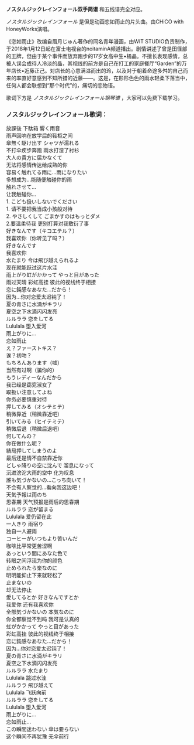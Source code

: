 

**ノスタルジックレインフォール双手简谱** 和五线谱完全对应。

_ノスタルジックレインフォール_ 是但是动画恋如雨止的片头曲。由CHiCO with HoneyWorks演唱。

《恋如雨止》改编自眉月じゅん著作的同名青年漫画，由WIT
STUDIO负责制作，于2018年1月12日起在富士电视台的noitaminA频道播出。剧情讲述了曾是田径部的王牌，但由于某个事件而放弃跑步的17岁女高中生•橘晶。不擅长表现感情，总被人误会成待人冷淡的晶，其视线的前方是自己在打工的家庭餐厅“Garden”的万年店长•近藤正己。对店长的心意满溢而出的玲，以及对于朝着命途多舛的自己而来的率直好意感到不知所措的近藤——。这是，在形形色色的雨水轻柔下落当中，任何人都会联想到“那个时代”的，痛切的恋物语。

歌词下方是 _ノスタルジックレインフォール钢琴谱_ ，大家可以免费下载学习。

### ノスタルジックレインフォール歌词：

放課後 下駄箱 響く雨音  
雨声回响在放学后的鞋柜之间  
傘無く駆け出す シャツが濡れる  
不打伞疾步奔跑 雨水打湿了衬衫  
大人の貴方に届かなくて  
无法将感情传达给成熟的你  
容易く触れてる雨に…雨になりたい  
多想成为…能随便触碰你的雨  
触れさせて…  
让我触碰你…  
1\. こども扱いしないでください  
1\. 请不要把我当成小孩般对待  
2\. やさしくして ごまかすのはもっとダメ  
2.要温柔待我 更别打算对我敷衍了事  
好きなんです（キコエテル？）  
我喜欢你（你听见了吗？）  
好きなんです  
我喜欢你  
水たまり 今は飛び越えられるよ  
现在就能跃过这片水洼  
雨上がり虹がかかって やっと目があった  
雨过天晴 彩虹高挂 彼此的视线终于相接  
恋に鈍感なあなた…だから！  
因为…你对恋爱太迟钝了！  
夏の青さに水滴がキラリ  
夏空之下水滴闪闪发亮  
ルルララ 恋をしてる  
Lululala 堕入爱河  
雨上がりに…  
恋如雨止  
え？ファーストキス？  
诶？初吻？  
もちろんあります（嘘）  
当然有过啊（骗你的）  
もうレディーなんだから  
我已经是窈窕淑女了  
取扱い注意してよね  
你务必要慎重对待  
押してみる（オシテミテ）  
稍微靠近（稍微靠近吧）  
引いてみる（ヒイテミテ）  
稍微后退（稍微后退吧）  
何してんの？  
你在做什么呢？  
結局押してしまうのよ  
最后还是情不自禁靠近你  
どしゃ降りの空に沈んで 溜息になって  
沉进滂沱大雨的空中 化为叹息  
誰も気づかないの…こっち向いて！  
不会有人察觉的…看向我这边吧！  
天気予報は雨のち  
思春期 天气预报是雨后的思春期  
ルルララ 恋が留まる  
Lululala 爱仍留在此  
一人きり 雨宿り  
独自一人避雨  
コーヒーがいつもより苦いんだ  
咖啡比平常更苦涩啊  
あっという間にあなた色で  
转眼之间浮现为你的颜色  
止められたら楽なのに  
明明能抑止下来就轻松了  
止まないの  
却无法停止  
愛してるとか 好きなんですとか  
我爱你 还有我喜欢你  
全部気づかないの 本気なのに  
你全都察觉不到吗 我可是认真的  
虹がかかって やっと目があった  
彩虹高挂 彼此的视线终于相接  
恋に鈍感なあなた…だから！  
因为…你对恋爱太迟钝了！  
夏の青さに水滴がキラリ  
夏空之下水滴闪闪发亮  
ルルララ 水たまり  
Lululala 跳过水洼  
ルルララ 飛び越えて  
Lululala 飞跃向前  
ルルララ 恋をしてる  
Lululala 堕入爱河  
雨上がりに…  
恋如雨止…  
この瞬間迷わない 傘は要らない  
这个瞬间不再犹豫 无伞前行

